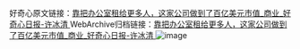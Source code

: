好奇心原文链接：[靠把办公室租给更多人，这家公司做到了百亿美元市值_商业_好奇心日报-许冰清 ](https://www.qdaily.com/articles/11237.html)
WebArchive归档链接：[靠把办公室租给更多人，这家公司做到了百亿美元市值_商业_好奇心日报-许冰清 ](http://web.archive.org/web/20160419012822/http://www.qdaily.com:80/articles/11237.html)
![image](http://ww3.sinaimg.cn/large/007d5XDply1g3wgp1cq73j30u02jwb29)